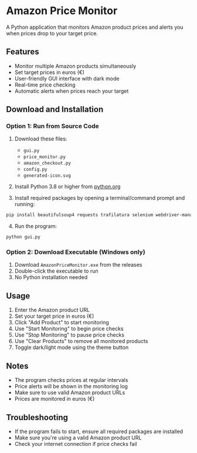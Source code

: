 # Amazon Price Monitor

A Python application that monitors Amazon product prices and alerts you when prices drop to your target price.

## Features
- Monitor multiple Amazon products simultaneously
- Set target prices in euros (€)
- User-friendly GUI interface with dark mode
- Real-time price checking
- Automatic alerts when prices reach your target

## Download and Installation

### Option 1: Run from Source Code
1. Download these files:
   - `gui.py`
   - `price_monitor.py`
   - `amazon_checkout.py`
   - `config.py`
   - `generated-icon.svg`

2. Install Python 3.8 or higher from [python.org](https://www.python.org/downloads/)

3. Install required packages by opening a terminal/command prompt and running:
```bash
pip install beautifulsoup4 requests trafilatura selenium webdriver-manager
```

4. Run the program:
```bash
python gui.py
```

### Option 2: Download Executable (Windows only)
1. Download `AmazonPriceMonitor.exe` from the releases
2. Double-click the executable to run
3. No Python installation needed

## Usage
1. Enter the Amazon product URL
2. Set your target price in euros (€)
3. Click "Add Product" to start monitoring
4. Use "Start Monitoring" to begin price checks
5. Use "Stop Monitoring" to pause price checks
6. Use "Clear Products" to remove all monitored products
7. Toggle dark/light mode using the theme button

## Notes
- The program checks prices at regular intervals
- Price alerts will be shown in the monitoring log
- Make sure to use valid Amazon product URLs
- Prices are monitored in euros (€)

## Troubleshooting
- If the program fails to start, ensure all required packages are installed
- Make sure you're using a valid Amazon product URL
- Check your internet connection if price checks fail